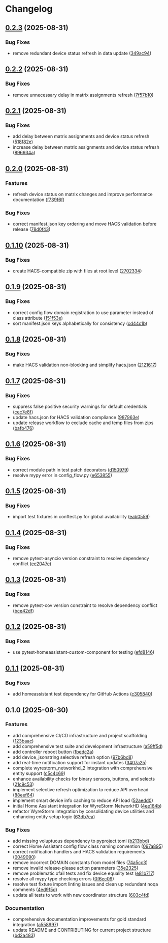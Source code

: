 # Changelog

## [0.2.3](https://github.com/Matt-Hadley/wyrestorm-networkhd-ha/compare/v0.2.2...v0.2.3) (2025-08-31)


### Bug Fixes

* remove redundant device status refresh in data update ([349ac94](https://github.com/Matt-Hadley/wyrestorm-networkhd-ha/commit/349ac94454fa771d1646f8e9fa0379c99de1981b))

## [0.2.2](https://github.com/Matt-Hadley/wyrestorm-networkhd-ha/compare/v0.2.1...v0.2.2) (2025-08-31)


### Bug Fixes

* remove unnecessary delay in matrix assignments refresh ([7f57b10](https://github.com/Matt-Hadley/wyrestorm-networkhd-ha/commit/7f57b105976854a8801da3fc75eb67cbd355f221))

## [0.2.1](https://github.com/Matt-Hadley/wyrestorm-networkhd-ha/compare/v0.2.0...v0.2.1) (2025-08-31)


### Bug Fixes

* add delay between matrix assignments and device status refresh ([518f82e](https://github.com/Matt-Hadley/wyrestorm-networkhd-ha/commit/518f82e3f7682dce4744dd8a25c4f09da93c5869))
* increase delay between matrix assignments and device status refresh ([896934a](https://github.com/Matt-Hadley/wyrestorm-networkhd-ha/commit/896934ac1db78dd702aa8fe3117bb0c1ae415d1b))

## [0.2.0](https://github.com/Matt-Hadley/wyrestorm-networkhd-ha/compare/v0.1.10...v0.2.0) (2025-08-31)


### Features

* refresh device status on matrix changes and improve performance documentation ([f739f6f](https://github.com/Matt-Hadley/wyrestorm-networkhd-ha/commit/f739f6f3f53e26e5e538e994edb456baedbc5ad3))


### Bug Fixes

* correct manifest.json key ordering and move HACS validation before release ([78d0f43](https://github.com/Matt-Hadley/wyrestorm-networkhd-ha/commit/78d0f43a4fb39f08c0a3050f0bfdf49f4f8b885b))

## [0.1.10](https://github.com/Matt-Hadley/wyrestorm-networkhd-ha/compare/v0.1.9...v0.1.10) (2025-08-31)


### Bug Fixes

* create HACS-compatible zip with files at root level ([2702334](https://github.com/Matt-Hadley/wyrestorm-networkhd-ha/commit/2702334f7327d2e8b7ad81e7da5af7e570441e50))

## [0.1.9](https://github.com/Matt-Hadley/wyrestorm-networkhd-ha/compare/v0.1.8...v0.1.9) (2025-08-31)


### Bug Fixes

* correct config flow domain registration to use parameter instead of class attribute ([151f53e](https://github.com/Matt-Hadley/wyrestorm-networkhd-ha/commit/151f53e496dbae426523044bd56fae34fad86218))
* sort manifest.json keys alphabetically for consistency ([cd44c1b](https://github.com/Matt-Hadley/wyrestorm-networkhd-ha/commit/cd44c1b44478a0b0f65f2c9bcd711de7c119332e))

## [0.1.8](https://github.com/Matt-Hadley/wyrestorm-networkhd-ha/compare/v0.1.7...v0.1.8) (2025-08-31)


### Bug Fixes

* make HACS validation non-blocking and simplify hacs.json ([2121617](https://github.com/Matt-Hadley/wyrestorm-networkhd-ha/commit/21216174d2064e28e7a27cbbbdd302ca6728e321))

## [0.1.7](https://github.com/Matt-Hadley/wyrestorm-networkhd-ha/compare/v0.1.6...v0.1.7) (2025-08-31)


### Bug Fixes

* suppress false positive security warnings for default credentials ([cec7e8f](https://github.com/Matt-Hadley/wyrestorm-networkhd-ha/commit/cec7e8f680245dd53ae626c674f02c1e176c5123))
* update hacs.json for HACS validation compliance ([987963e](https://github.com/Matt-Hadley/wyrestorm-networkhd-ha/commit/987963e1f19a997431cd24f65a7277b1dad71e5f))
* update release workflow to exclude cache and temp files from zips ([bafb476](https://github.com/Matt-Hadley/wyrestorm-networkhd-ha/commit/bafb47681630095f1066b4312bbba1ec6a0286b3))

## [0.1.6](https://github.com/Matt-Hadley/wyrestorm-networkhd-ha/compare/v0.1.5...v0.1.6) (2025-08-31)


### Bug Fixes

* correct module path in test patch decorators ([d150979](https://github.com/Matt-Hadley/wyrestorm-networkhd-ha/commit/d1509796a2a7ee47b1a43717ebbde9a5c99ef665))
* resolve mypy error in config_flow.py ([e653855](https://github.com/Matt-Hadley/wyrestorm-networkhd-ha/commit/e653855acc5bd667d56c0d59c08742528a2b5b54))

## [0.1.5](https://github.com/Matt-Hadley/wyrestorm-networkhd-ha/compare/v0.1.4...v0.1.5) (2025-08-31)


### Bug Fixes

* import test fixtures in conftest.py for global availability ([eab0559](https://github.com/Matt-Hadley/wyrestorm-networkhd-ha/commit/eab05596b34ee5c6b3bfc0b558240fe66df613ae))

## [0.1.4](https://github.com/Matt-Hadley/wyrestorm-networkhd-ha/compare/v0.1.3...v0.1.4) (2025-08-31)


### Bug Fixes

* remove pytest-asyncio version constraint to resolve dependency conflict ([ee2047e](https://github.com/Matt-Hadley/wyrestorm-networkhd-ha/commit/ee2047ede404375635f08e18c481a7a38cb7b941))

## [0.1.3](https://github.com/Matt-Hadley/wyrestorm-networkhd-ha/compare/v0.1.2...v0.1.3) (2025-08-31)


### Bug Fixes

* remove pytest-cov version constraint to resolve dependency conflict ([bce42df](https://github.com/Matt-Hadley/wyrestorm-networkhd-ha/commit/bce42df8bde1e61ac1a3eddd59fdd3d88ad8dc6f))

## [0.1.2](https://github.com/Matt-Hadley/wyrestorm-networkhd-ha/compare/v0.1.1...v0.1.2) (2025-08-31)


### Bug Fixes

* use pytest-homeassistant-custom-component for testing ([efd8146](https://github.com/Matt-Hadley/wyrestorm-networkhd-ha/commit/efd8146d5feda41033c2ded7590b284429f76fb6))

## [0.1.1](https://github.com/Matt-Hadley/wyrestorm-networkhd-ha/compare/v0.1.0...v0.1.1) (2025-08-31)


### Bug Fixes

* add homeassistant test dependency for GitHub Actions ([c305840](https://github.com/Matt-Hadley/wyrestorm-networkhd-ha/commit/c305840ec27581ef6bd5131bdcbcac007a750760))

## 0.1.0 (2025-08-30)


### Features

* add comprehensive CI/CD infrastructure and project scaffolding ([123baac](https://github.com/Matt-Hadley/wyrestorm-networkhd-ha/commit/123baac04791c65c75b5a466a73d6f8d04b2ba83))
* add comprehensive test suite and development infrastructure ([a59ff5d](https://github.com/Matt-Hadley/wyrestorm-networkhd-ha/commit/a59ff5d935eb584384e0eded6785c00c921d0194))
* add controller reboot button ([fbedc2a](https://github.com/Matt-Hadley/wyrestorm-networkhd-ha/commit/fbedc2a383294aeaefc875e9f6946e2fef0f0168))
* add device_jsonstring selective refresh option ([97b6bd8](https://github.com/Matt-Hadley/wyrestorm-networkhd-ha/commit/97b6bd82a4a49d01a535c2ea3597db479576b586))
* add real-time notification support for instant updates ([3407a25](https://github.com/Matt-Hadley/wyrestorm-networkhd-ha/commit/3407a25bb6a352d45a84ca25475953f87a3d6e5d))
* complete wyrestorm_networkhd_2 integration with comprehensive entity support ([c5c4c69](https://github.com/Matt-Hadley/wyrestorm-networkhd-ha/commit/c5c4c69c5ccfd6d92bb73caf0768fbdf1dcbc4c8))
* enhance availability checks for binary sensors, buttons, and selects ([21c9c53](https://github.com/Matt-Hadley/wyrestorm-networkhd-ha/commit/21c9c53faeaad1984559497ee4ecc414d714f696))
* implement selective refresh optimization to reduce API overhead ([88eef64](https://github.com/Matt-Hadley/wyrestorm-networkhd-ha/commit/88eef648636860cf219e4e42b3424d61e855fcbe))
* implement smart device info caching to reduce API load ([52aedd0](https://github.com/Matt-Hadley/wyrestorm-networkhd-ha/commit/52aedd028be704679842a1969e2bb430dfe39afb))
* initial Home Assistant integration for WyreStorm NetworkHD ([4ee164b](https://github.com/Matt-Hadley/wyrestorm-networkhd-ha/commit/4ee164b6fd4de0ebea7e803e63394fb797db8f61))
* refactor WyreStorm integration by consolidating device utilities and enhancing entity setup logic ([63db7ea](https://github.com/Matt-Hadley/wyrestorm-networkhd-ha/commit/63db7ea5bca3ec9811da23bce9901f7124fff75e))


### Bug Fixes

* add missing voluptuous dependency to pyproject.toml ([b213bbd](https://github.com/Matt-Hadley/wyrestorm-networkhd-ha/commit/b213bbdd1bbe4b8dbc4948bbdb3e87457f5b0c7d))
* correct Home Assistant config flow class naming convention ([097a895](https://github.com/Matt-Hadley/wyrestorm-networkhd-ha/commit/097a895b9e70680fe85771a144a8d8a861d0983e))
* correct notification handlers and HACS validation requirements ([0049090](https://github.com/Matt-Hadley/wyrestorm-networkhd-ha/commit/00490903fdd84b06dae187bb1aa9b28ae8655289))
* remove incorrect DOMAIN constants from model files ([74a5cc3](https://github.com/Matt-Hadley/wyrestorm-networkhd-ha/commit/74a5cc3df6c4016b73ef86c08b0da6b3d5538767))
* remove invalid release-please action parameters ([35e2325](https://github.com/Matt-Hadley/wyrestorm-networkhd-ha/commit/35e2325fe4f6e54e7ec00d084487f3c81e1a5f20))
* remove problematic xfail tests and fix device equality test ([e81b717](https://github.com/Matt-Hadley/wyrestorm-networkhd-ha/commit/e81b717eebb0d81f211f4c8b5659bcc8eb8e6a79))
* resolve all mypy type checking errors ([0f6ec09](https://github.com/Matt-Hadley/wyrestorm-networkhd-ha/commit/0f6ec09750f6f0589d5a350c816c82a902c0553a))
* resolve test fixture import linting issues and clean up redundant noqa comments ([4ed9f5d](https://github.com/Matt-Hadley/wyrestorm-networkhd-ha/commit/4ed9f5dd2e276760874ec847b8b0cab433b87304))
* update all tests to work with new coordinator structure ([603c4fd](https://github.com/Matt-Hadley/wyrestorm-networkhd-ha/commit/603c4fdee8f630edbb472503f0ad0458cba23329))


### Documentation

* comprehensive documentation improvements for gold standard integration ([a558997](https://github.com/Matt-Hadley/wyrestorm-networkhd-ha/commit/a558997db7a8720d4238180e05a00b42b2ff6667))
* update README and CONTRIBUTING for current project structure ([bd2a483](https://github.com/Matt-Hadley/wyrestorm-networkhd-ha/commit/bd2a483140eaa9937b0881341472d4db9f767c4e))
